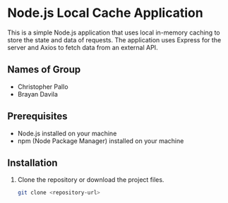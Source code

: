 # Node.js Local Cache Application

This is a simple Node.js application that uses local in-memory caching to store the state and data of requests. The application uses Express for the server and Axios to fetch data from an external API.

## Names of Group

- Christopher Pallo
- Brayan Davila

## Prerequisites

- Node.js installed on your machine
- npm (Node Package Manager) installed on your machine

## Installation

1. Clone the repository or download the project files.

   ```bash
   git clone <repository-url>
